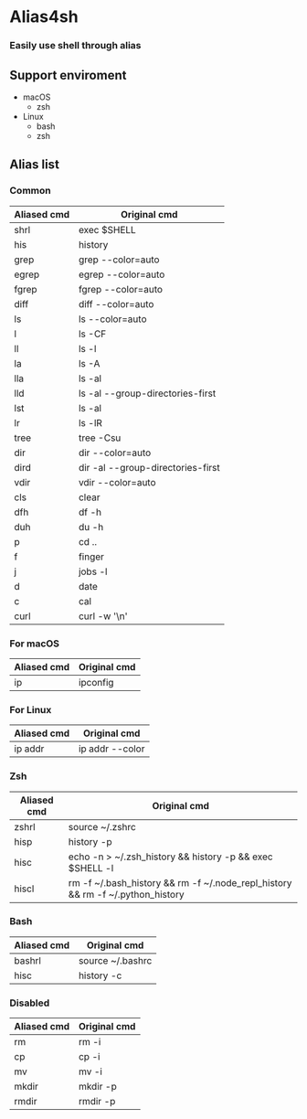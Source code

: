 # Alias4sh

### Easily use shell through alias

## Support enviroment
- macOS
    - zsh
- Linux
    - bash
    - zsh

## Alias list
### Common
|Aliased cmd|Original cmd|
|---|---|
|shrl|exec $SHELL|
|his|history|
|grep|grep --color=auto|
|egrep|egrep --color=auto|
|fgrep|fgrep --color=auto|
|diff|diff --color=auto|
|ls|ls --color=auto|
|l|ls -CF|
|ll|ls -l|
|la|ls -A|
|lla|ls -al|
|lld|ls -al --group-directories-first|
|lst|ls -al | grep -v '^[d|b|c|l|p|s|-]'|
|lr|ls -lR|
|tree|tree -Csu|
|dir|dir --color=auto|
|dird|dir -al --group-directories-first|
|vdir|vdir --color=auto|
|cls|clear|
|dfh|df -h|
|duh|du -h|
|p|cd ..|
|f|finger|
|j|jobs -l|
|d|date|
|c|cal|
|curl|curl -w '\n'|
### For macOS
|Aliased cmd|Original cmd|
|---|---|
|ip|ipconfig|
### For Linux
|Aliased cmd|Original cmd|
|---|---|
|ip addr|ip addr --color|
### Zsh
|Aliased cmd|Original cmd|
|---|---|
|zshrl|source ~/.zshrc|
|hisp|history -p|
|hisc|echo -n > ~/.zsh_history && history -p  && exec $SHELL -l|
|hiscl|rm -f ~/.bash_history && rm -f ~/.node_repl_history && rm -f ~/.python_history|
### Bash
|Aliased cmd|Original cmd|
|---|---|
|bashrl|source ~/.bashrc|
|hisc|history -c|
### Disabled
|Aliased cmd|Original cmd|
|---|---|
|rm|rm -i|
|cp|cp -i|
|mv|mv -i|
|mkdir|mkdir -p|
|rmdir|rmdir -p|